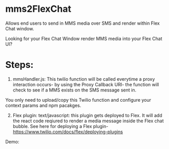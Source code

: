 # mms2FlexChat
Allows end users to send in MMS media  over SMS and render within Flex Chat window.

Looking for your Flex Chat Window render MMS media into your Flex Chat UI?  

# Steps:

1)  mmsHandler.js:  This twilio function will be called everytime a proxy interaction occurs- by using the Proxy Callback URI- the function will check to see if a MMS exists on the SMS message sent in. 

You only need to upload/copy this Twilio function and configure your context params and npm pacakges.

2) Flex plugin:
text/javascript:  this plugin gets deployed to Flex.  It will add the react code reqiured to render a media message inside the Flex chat bubble.  See here for deploying a Flex plugin- https://www.twilio.com/docs/flex/deploying-plugins 

Demo:
